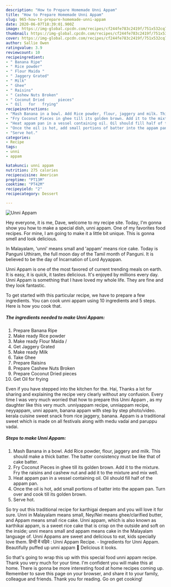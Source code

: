 ```yaml
---
description: "How to Prepare Homemade Unni Appam"
title: "How to Prepare Homemade Unni Appam"
slug: 965-how-to-prepare-homemade-unni-appam
date: 2020-06-07T18:39:01.900Z
image: https://img-global.cpcdn.com/recipes/cf244fe783c2419f/751x532cq70/unni-appam-recipe-main-photo.jpg
thumbnail: https://img-global.cpcdn.com/recipes/cf244fe783c2419f/751x532cq70/unni-appam-recipe-main-photo.jpg
cover: https://img-global.cpcdn.com/recipes/cf244fe783c2419f/751x532cq70/unni-appam-recipe-main-photo.jpg
author: Sallie Owen
ratingvalue: 3.9
reviewcount: 10
recipeingredient:
- " Banana Ripe"
- " Rice powder"
- " Flour Maida "
- " Jaggery Grated"
- " Milk"
- " Ghee"
- " Raisins"
- " Cashew Nuts Broken"
- " Coconut Dried      pieces"
- " Oil   for   frying"
recipeinstructions:
- "Mash Banana in a bowl. Add Rice powder, flour, jaggery and milk. This should make a thick batter. The batter consistency must be like that of cake batter."
- "Fry Coconut Pieces in ghee till its golden brown. Add it to the mixture. Fry the raisins and cashew nut and add it to the mixture and mix well."
- "Heat appam pan in a vessel containing oil. Oil should fill half of the appam pan."
- "Once the oil is hot, add small portions of batter into the appam pan. Turn over and cook till its golden brown."
- "Serve hot."
categories:
- Recipe
tags:
- unni
- appam

katakunci: unni appam 
nutrition: 275 calories
recipecuisine: American
preptime: "PT13M"
cooktime: "PT42M"
recipeyield: "2"
recipecategory: Dessert

---
```



![Unni Appam](https://img-global.cpcdn.com/recipes/cf244fe783c2419f/751x532cq70/unni-appam-recipe-main-photo.jpg)

Hey everyone, it is me, Dave, welcome to my recipe site. Today, I'm gonna show you how to make a special dish, unni appam. One of my favorites food recipes. For mine, I am going to make it a little bit unique. This is gonna smell and look delicious.

In Malayalam, &#39;unni&#39; means small and &#39;appam&#39; means rice cake. Today is Panguni Uthiram, the full moon day of the Tamil month of Panguni. It is believed to be the day of Incarnation of Lord Ayyappan.

Unni Appam is one of the most favored of current trending meals on earth. It is easy, it is quick, it tastes delicious. It's enjoyed by millions every day. Unni Appam is something that I have loved my whole life. They are fine and they look fantastic.


To get started with this particular recipe, we have to prepare a few ingredients. You can cook unni appam using 10 ingredients and 5 steps. Here is how you cook that.

<!--inarticleads1-->

##### The ingredients needed to make Unni Appam:

1. Prepare  Banana Ripe
1. Make ready  Rice powder
1. Make ready  Flour Maida /
1. Get  Jaggery Grated
1. Make ready  Milk
1. Take  Ghee
1. Prepare  Raisins
1. Prepare  Cashew Nuts Broken
1. Prepare  Coconut Dried      pieces
1. Get  Oil   for   frying


Even if you have stepped into the kitchen for the. Hai, Thanks a lot for sharing and explaining the recipe very clearly without any confusion. Every time I was very much worried that how to prepare this Unni Appam , as my daughter like this very much. unniyappam recipe, unniappam recipe, neyyappam, unni appam, banana appam with step by step photo/video. kerala cuisine sweet snack from rice jaggery, banana. Appam is a traditional sweet which is made on all festivals along with medu vadai and paruppu vadai. 

<!--inarticleads2-->

##### Steps to make Unni Appam:

1. Mash Banana in a bowl. Add Rice powder, flour, jaggery and milk. This should make a thick batter. The batter consistency must be like that of cake batter.
1. Fry Coconut Pieces in ghee till its golden brown. Add it to the mixture. Fry the raisins and cashew nut and add it to the mixture and mix well.
1. Heat appam pan in a vessel containing oil. Oil should fill half of the appam pan.
1. Once the oil is hot, add small portions of batter into the appam pan. Turn over and cook till its golden brown.
1. Serve hot.


So try out this traditional recipe for karthigai deepam and you will love it for sure. Unni in Malayalam means small, Ney/Nei means ghee/clarified butter, and Appam means small rice cake. Unni appam, which is also known as karthikai appam, is a sweet rice cake that is crisp on the outside and soft on the inside; unni means small and appam means cake in the Malayalam language of. Unni Appams are sweet and delicious to eat, kids specially love them. हिन्दी में पढिये : Unni Appam Recipe. - Ingredients for Unni Appam. Beautifully puffed up unni appam 🙂 Delicious it looks. 

So that's going to wrap this up with this special food unni appam recipe. Thank you very much for your time. I'm confident you will make this at home. There is gonna be more interesting food at home recipes coming up. Remember to save this page on your browser, and share it to your family, colleague and friends. Thank you for reading. Go on get cooking!
